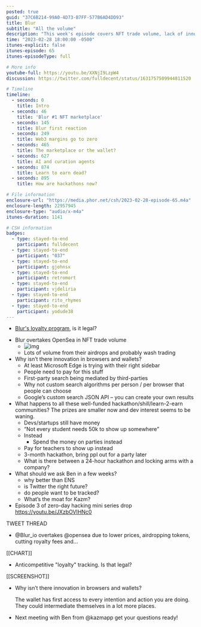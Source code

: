 ```yaml
---
posted: true
guid: "37C6B214-99A0-4D73-B7FF-577B6AD4DD93"
title: Blur
subtitle: "All the volume"
description: "This week's episode covers NFT trade volume, lack of innovation in browsers/wallets, the need for custom search algorithms, and the future of hackathons. Also discussed are questions for upcoming guests, including the advantages of Kazm over ENS and the potential of Twitter. Plus, a new episode of the zero-day hacking mini-series is out now."
time: "2023-02-28 18:00:00 -0500"
itunes-explicit: false
itunes-episode: 65
itunes-episodeType: full

# More info
youtube-full: https://youtu.be/XXNjI9LzpW4
discussion: https://twitter.com/fulldecent/status/1631757509944811520

# Timeline
timeline:
  - seconds: 0
    title: Intro
  - seconds: 46
    title: 'Blur #1 NFT marketplace'
  - seconds: 145
    title: Blur first reaction
  - seconds: 249
    title: Web3 margins go to zero
  - seconds: 465
    title: The marketplace or the wallet?
  - seconds: 627
    title: AI and curation agents
  - seconds: 874
    title: Learn to earn dead?
  - seconds: 895
    title: How are hackathons now?

# File information
enclosure-url: "https://media.phor.net/csh/2023-02-28-episode-65.m4a"
enclosure-length: 22957945
enclosure-type: "audio/x-m4a"
itunes-duration: 1141

# CSH information
badges:
  - type: stayed-to-end
    participant: fulldecent
  - type: stayed-to-end
    participant: "037"
  - type: stayed-to-end
    participant: gjohnsx
  - type: stayed-to-end
    participant: retromort
  - type: stayed-to-end
    participant: vjdeliria
  - type: stayed-to-end
    participant: rito_rhymes
  - type: stayed-to-end
    participant: yodude38
---
```


- [Blur's loyalty program](https://twitter.com/blur_io/status/1628158976662851584), is it legal?

<!--end of quick notes-->

- Blur overtakes OpenSea in NFT trade volume
  - ![img](https://lh7-us.googleusercontent.com/iGy7z4rSbIBre-CWbWp1zZ5U3qWPpMwk6XZUZOEgaHqwLNTpDJo7EqQTFamNPRCK_FtG_JFSSrM8SW2N8DjHz2p6xl9PfwTvzI4l8eUtjnL1QqNzYIydYkvOrZ39JdmI04F-TPiuPmWPEhrUBTcYx2A)
  - Lots of volume from their airdrops and probably wash trading
- Why isn’t there innovation in browsers and wallets?
  - At least Microsoft Edge is trying with their right sidebar
  - People need to pay for this stuff
  - First-party search being mediated by third-parties
  - Why not custom search algorithms per person / per browser that people can choose
  - Google’s custom search JSON API – you can create your own results
- What happens to all these well-funded hackathon/shill/learn-2-earn communities? The prizes are smaller now and dev interest seems to be waning.
  - Devs/startups still have money
  - “Not every student needs 50k to show up somewhere”
  - Instead
    - Spend the money on parties instead
  - Pay for teachers to show up instead
  - 3-month hackathon, bring ppl out for a party later
  - What is there between a 24-hour hackathon and locking arms with a company?
- What should we ask Ben in a few weeks?
  - why better than ENS
  - is Twitter the right future?
  - do people want to be tracked?
  - What’s the moat for Kazm?
- Episode 3 of zero-day hacking mini series drop https://youtu.be/JXzbOVIHNc0

TWEET THREAD

- @Blur_io overtakes @opensea
  due to lower prices, airdropping tokens, cutting royalty fees and…

[[CHART]]

- Anticompetitive "loyalty" tracking. Is that legal?

[[SCREENSHOT]]

- Why isn’t there innovation in browsers and wallets?

  The wallet has first access to every intention and action you are doing. They could intermediate themselves in a lot more places.

- Next meeting with Ben from @kazmapp get your questions ready!